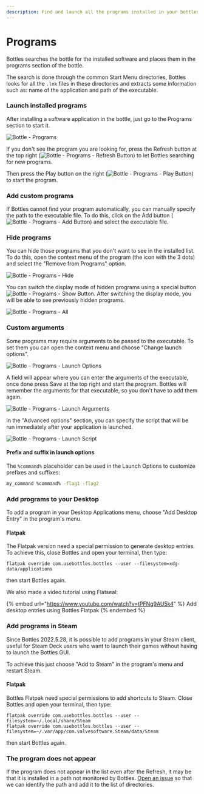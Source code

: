 ```yaml
---
description: Find and launch all the programs installed in your bottles in one click.
---
```


# Programs

Bottles searches the bottle for the installed software and places them in the programs section of the bottle.

The search is done through the common Start Menu directories, Bottles looks for all the `.lnk` files in these directories and extracts some information such as: name of the application and path of the executable.

### Launch installed programs

After installing a software application in the bottle, just go to the Programs section to start it.

![Bottle - Programs](../.gitbook/assets/bottles/programs/Main.png)

If you don't see the program you are looking for, press the Refresh button at the top right (![Bottle - Programs - Refresh Button](../.gitbook/assets/bottles/programs/RefreshButton.png)) to let Bottles searching for new programs.

Then press the Play button on the right (![Bottle - Programs - Play Button](../.gitbook/assets/bottles/programs/PlayButton.png)) to start the program.

### Add сustom programs

If Bottles cannot find your program automatically, you can manually specify the path to the executable file. To do this, click on the Add button (![Bottle - Programs - Add Button](../.gitbook/assets/bottles/programs/AddButton.png)) and select the executable file.

### Hide programs

You can hide those programs that you don't want to see in the installed list. To do this, open the context menu of the program (the icon with the 3 dots) and select the "Remove from Programs" option.

![Bottle - Programs - Hide](../.gitbook/assets/bottles/programs/Hide.png)

You can switch the display mode of hidden programs using a special button ![Bottle - Programs - Show Button](../.gitbook/assets/bottles/programs/ShowButton.png). After switching the display mode, you will be able to see previously hidden programs.

![Bottle - Programs - All](../.gitbook/assets/bottles/programs/All.png)

### Custom arguments

Some programs may require arguments to be passed to the executable. To set them you can open the context menu and choose "Change launch options".

![Bottle - Programs - Launch Options](../.gitbook/assets/bottles/programs/LaunchOptions.png)

A field will appear where you can enter the arguments of the executable, once done press Save at the top right and start the program. Bottles will remember the arguments for that executable, so you don't have to add them again.

![Bottle - Programs - Launch Arguments](../.gitbook/assets/bottles/programs/LaunchArguments.png)

In the "Advanced options" section, you can specify the script that will be run immediately after your application is launched.

![Bottle - Programs - Launch Script](../.gitbook/assets/bottles/programs/LaunchScript.png)

#### Prefix and suffix in launch options

The `%command%` placeholder can be used in the Launch Options to customize prefixes and suffixes:

```bash
my_command %command% -flag1 -flag2
```

### Add programs to your Desktop

To add a program in your Desktop Applications menu, choose "Add Desktop Entry" in the program's menu.

#### Flatpak

The Flatpak version need a special permission to generate desktop entries. To achieve this, close Bottles and open your terminal, then type:

```
flatpak override com.usebottles.bottles --user --filesystem=xdg-data/applications
```

then start Bottles again.

We also made a video tutorial using Flatseal:

{% embed url="https://www.youtube.com/watch?v=tPFNg9AU5k4" %}
Add desktop entries using Bottles Flatpak
{% endembed %}

### Add programs in Steam

Since Bottles 2022.5.28, it is possible to add programs in your Steam client, useful for Steam Deck users who want to launch their games without having to launch the Bottles GUI.

To achieve this just choose "Add to Steam" in the program's menu and restart Steam.

#### Flatpak

Bottles Flatpak need special permissions to add shortcuts to Steam. Close Bottles and open your terminal, then type:

```
flatpak override com.usebottles.bottles --user --filesystem=~/.local/share/Steam
flatpak override com.usebottles.bottles --user --filesystem=~/.var/app/com.valvesoftware.Steam/data/Steam
```

then start Bottles again.

### The program does not appear

If the program does not appear in the list even after the Refresh, it may be that it is installed in a path not monitored by Bottles. [Open an issue](https://github.com/bottlesdevs/Bottles/issues/new/choose) so that we can identify the path and add it to the list of directories.
